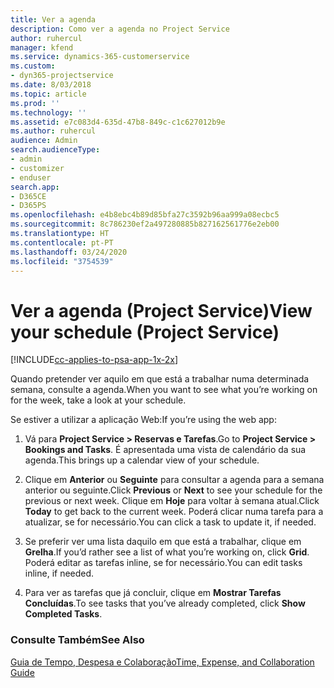 ```yaml
---
title: Ver a agenda
description: Como ver a agenda no Project Service
author: ruhercul
manager: kfend
ms.service: dynamics-365-customerservice
ms.custom:
- dyn365-projectservice
ms.date: 8/03/2018
ms.topic: article
ms.prod: ''
ms.technology: ''
ms.assetid: e7c083d4-635d-47b8-849c-c1c627012b9e
ms.author: ruhercul
audience: Admin
search.audienceType:
- admin
- customizer
- enduser
search.app:
- D365CE
- D365PS
ms.openlocfilehash: e4b8ebc4b89d85bfa27c3592b96aa999a08ecbc5
ms.sourcegitcommit: 8c786230ef2a497280885b827162561776e2eb00
ms.translationtype: HT
ms.contentlocale: pt-PT
ms.lasthandoff: 03/24/2020
ms.locfileid: "3754539"
---
```

# <a name="view-your-schedule-project-service"></a><span data-ttu-id="6db07-103">Ver a agenda (Project Service)</span><span class="sxs-lookup"><span data-stu-id="6db07-103">View your schedule (Project Service)</span></span>

[!INCLUDE[cc-applies-to-psa-app-1x-2x](../includes/cc-applies-to-psa-app-1x-2x.md)]

<span data-ttu-id="6db07-104">Quando pretender ver aquilo em que está a trabalhar numa determinada semana, consulte a agenda.</span><span class="sxs-lookup"><span data-stu-id="6db07-104">When you want to see what you’re working on for the week, take a look at your schedule.</span></span>  
  
 <span data-ttu-id="6db07-105">Se estiver a utilizar a aplicação Web:</span><span class="sxs-lookup"><span data-stu-id="6db07-105">If you’re using the web app:</span></span>  
  
1.  <span data-ttu-id="6db07-106">Vá para **Project Service > Reservas e Tarefas**.</span><span class="sxs-lookup"><span data-stu-id="6db07-106">Go to **Project Service > Bookings and Tasks**.</span></span> <span data-ttu-id="6db07-107">É apresentada uma vista de calendário da sua agenda.</span><span class="sxs-lookup"><span data-stu-id="6db07-107">This brings up a calendar view of your schedule.</span></span>  
  
2.  <span data-ttu-id="6db07-108">Clique em **Anterior** ou **Seguinte** para consultar a agenda para a semana anterior ou seguinte.</span><span class="sxs-lookup"><span data-stu-id="6db07-108">Click **Previous** or **Next** to see your schedule for the previous or next week.</span></span> <span data-ttu-id="6db07-109">Clique em **Hoje** para voltar à semana atual.</span><span class="sxs-lookup"><span data-stu-id="6db07-109">Click **Today** to get back to the current week.</span></span> <span data-ttu-id="6db07-110">Poderá clicar numa tarefa para a atualizar, se for necessário.</span><span class="sxs-lookup"><span data-stu-id="6db07-110">You can click a task to update it, if needed.</span></span>  
  
3.  <span data-ttu-id="6db07-111">Se preferir ver uma lista daquilo em que está a trabalhar, clique em **Grelha**.</span><span class="sxs-lookup"><span data-stu-id="6db07-111">If you’d rather see a list of what you’re working on, click **Grid**.</span></span> <span data-ttu-id="6db07-112">Poderá editar as tarefas inline, se for necessário.</span><span class="sxs-lookup"><span data-stu-id="6db07-112">You can edit tasks inline, if needed.</span></span>  
  
4.  <span data-ttu-id="6db07-113">Para ver as tarefas que já concluir, clique em **Mostrar Tarefas Concluídas**.</span><span class="sxs-lookup"><span data-stu-id="6db07-113">To see tasks that you’ve already completed, click **Show Completed Tasks**.</span></span>  
  
### <a name="see-also"></a><span data-ttu-id="6db07-114">Consulte Também</span><span class="sxs-lookup"><span data-stu-id="6db07-114">See Also</span></span>  
 [<span data-ttu-id="6db07-115">Guia de Tempo, Despesa e Colaboração</span><span class="sxs-lookup"><span data-stu-id="6db07-115">Time, Expense, and Collaboration Guide</span></span>](../project-service/time-expense-collaboration-guide.md)
